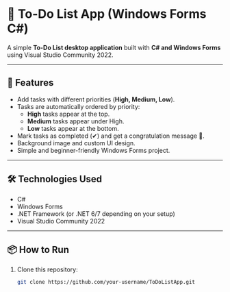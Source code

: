 
# 📝 To-Do List App (Windows Forms C#)

A simple **To-Do List desktop application** built with **C# and Windows Forms** using Visual Studio Community 2022.

---

## 🚀 Features
- Add tasks with different priorities (**High, Medium, Low**).
- Tasks are automatically ordered by priority:
  - **High** tasks appear at the top.
  - **Medium** tasks appear under High.
  - **Low** tasks appear at the bottom.
- Mark tasks as completed (✔) and get a congratulation message 🎉.
- Background image and custom UI design.
- Simple and beginner-friendly Windows Forms project.

---

## 🛠️ Technologies Used
- C#
- Windows Forms
- .NET Framework (or .NET 6/7 depending on your setup)
- Visual Studio Community 2022

---

## 📦 How to Run
1. Clone this repository:
   ```bash
   git clone https://github.com/your-username/ToDoListApp.git
